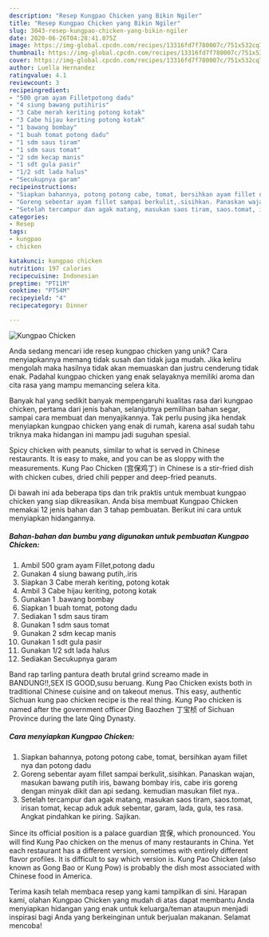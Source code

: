 ```yaml
---
description: "Resep Kungpao Chicken yang Bikin Ngiler"
title: "Resep Kungpao Chicken yang Bikin Ngiler"
slug: 3043-resep-kungpao-chicken-yang-bikin-ngiler
date: 2020-06-26T04:28:41.075Z
image: https://img-global.cpcdn.com/recipes/13316fd7f780007c/751x532cq70/kungpao-chicken-foto-resep-utama.jpg
thumbnail: https://img-global.cpcdn.com/recipes/13316fd7f780007c/751x532cq70/kungpao-chicken-foto-resep-utama.jpg
cover: https://img-global.cpcdn.com/recipes/13316fd7f780007c/751x532cq70/kungpao-chicken-foto-resep-utama.jpg
author: Luella Hernandez
ratingvalue: 4.1
reviewcount: 3
recipeingredient:
- "500 gram ayam Filletpotong dadu"
- "4 siung bawang putihiris"
- "3 Cabe merah keriting potong kotak"
- "3 Cabe hijau keriting potong kotak"
- "1 bawang bombay"
- "1 buah tomat potong dadu"
- "1 sdm saus tiram"
- "1 sdm saus tomat"
- "2 sdm kecap manis"
- "1 sdt gula pasir"
- "1/2 sdt lada halus"
- "Secukupnya garam"
recipeinstructions:
- "Siapkan bahannya, potong potong cabe, tomat, bersihkan ayam fillet nya dan potong dadu"
- "Goreng sebentar ayam fillet sampai berkulit,.sisihkan. Panaskan wajan, masukan bawang putih iris, bawang bombay iris, cabe iris goreng dengan minyak dikit dan api sedang. kemudian masukan filet nya.."
- "Setelah tercampur dan agak matang, masukan saos tiram, saos.tomat, irisan tomat, kecap aduk aduk sebentar, garam, lada, gula, tes rasa. Angkat pindahkan ke piring. Sajikan."
categories:
- Resep
tags:
- kungpao
- chicken

katakunci: kungpao chicken 
nutrition: 197 calories
recipecuisine: Indonesian
preptime: "PT11M"
cooktime: "PT54M"
recipeyield: "4"
recipecategory: Dinner

---
```



![Kungpao Chicken](https://img-global.cpcdn.com/recipes/13316fd7f780007c/751x532cq70/kungpao-chicken-foto-resep-utama.jpg)

Anda sedang mencari ide resep kungpao chicken yang unik? Cara menyiapkannya memang tidak susah dan tidak juga mudah. Jika keliru mengolah maka hasilnya tidak akan memuaskan dan justru cenderung tidak enak. Padahal kungpao chicken yang enak selayaknya memiliki aroma dan cita rasa yang mampu memancing selera kita.

Banyak hal yang sedikit banyak mempengaruhi kualitas rasa dari kungpao chicken, pertama dari jenis bahan, selanjutnya pemilihan bahan segar, sampai cara membuat dan menyajikannya. Tak perlu pusing jika hendak menyiapkan kungpao chicken yang enak di rumah, karena asal sudah tahu triknya maka hidangan ini mampu jadi suguhan spesial.

Spicy chicken with peanuts, similar to what is served in Chinese restaurants. It is easy to make, and you can be as sloppy with the measurements. Kung Pao Chicken (宫保鸡丁) in Chinese is a stir-fried dish with chicken cubes, dried chili pepper and deep-fried peanuts.


Di bawah ini ada beberapa tips dan trik praktis untuk membuat kungpao chicken yang siap dikreasikan. Anda bisa membuat Kungpao Chicken memakai 12 jenis bahan dan 3 tahap pembuatan. Berikut ini cara untuk menyiapkan hidangannya.

<!--inarticleads1-->

##### Bahan-bahan dan bumbu yang digunakan untuk pembuatan Kungpao Chicken:

1. Ambil 500 gram ayam Fillet,potong dadu
1. Gunakan 4 siung bawang putih,.iris
1. Siapkan 3 Cabe merah keriting, potong kotak
1. Ambil 3 Cabe hijau keriting, potong kotak
1. Gunakan 1 .bawang bombay
1. Siapkan 1 buah tomat, potong dadu
1. Sediakan 1 sdm saus tiram
1. Gunakan 1 sdm saus tomat
1. Gunakan 2 sdm kecap manis
1. Gunakan 1 sdt gula pasir
1. Gunakan 1/2 sdt lada halus
1. Sediakan Secukupnya garam


Band rap tarling pantura death brutal grind screamo made in BANDUNG!!,SEX IS GOOD,susu beruang. Kung Pao Chicken exists both in traditional Chinese cuisine and on takeout menus. This easy, authentic Sichuan kung pao chicken recipe is the real thing. Kung Pao chicken is named after the government officer Ding Baozhen 丁宝桢 of Sichuan Province during the late Qing Dynasty. 

<!--inarticleads2-->

##### Cara menyiapkan Kungpao Chicken:

1. Siapkan bahannya, potong potong cabe, tomat, bersihkan ayam fillet nya dan potong dadu
1. Goreng sebentar ayam fillet sampai berkulit,.sisihkan. Panaskan wajan, masukan bawang putih iris, bawang bombay iris, cabe iris goreng dengan minyak dikit dan api sedang. kemudian masukan filet nya..
1. Setelah tercampur dan agak matang, masukan saos tiram, saos.tomat, irisan tomat, kecap aduk aduk sebentar, garam, lada, gula, tes rasa. Angkat pindahkan ke piring. Sajikan.


Since its official position is a palace guardian 宫保, which pronounced. You will find Kung Pao chicken on the menus of many restaurants in China. Yet each restaurant has a different version, sometimes with entirely different flavor profiles. It is difficult to say which version is. Kung Pao Chicken (also known as Gong Bao or Kung Pow) is probably the dish most associated with Chinese food in America. 

Terima kasih telah membaca resep yang kami tampilkan di sini. Harapan kami, olahan Kungpao Chicken yang mudah di atas dapat membantu Anda menyiapkan hidangan yang enak untuk keluarga/teman ataupun menjadi inspirasi bagi Anda yang berkeinginan untuk berjualan makanan. Selamat mencoba!
